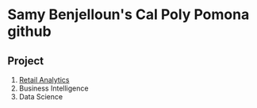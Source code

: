 # Samy Benjelloun's Cal Poly Pomona github
## Project

1. [Retail Analytics](Samy_Benjelloun_Project_5_6,_3100_ulta_quartiles.ipynb)
2. Business Intelligence
3. Data Science
